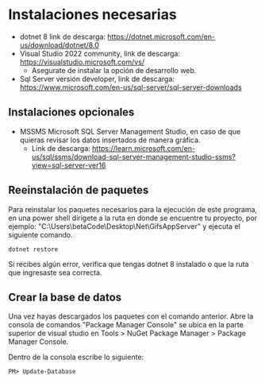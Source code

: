 # Instalaciones necesarias
- dotnet 8 link de descarga: https://dotnet.microsoft.com/en-us/download/dotnet/8.0
- Visual Studio 2022 community, link de descarga: https://visualstudio.microsoft.com/vs/
  - Asegurate de instalar la opción de desarrollo web.
- Sql Server versión developer, link de descarga: https://www.microsoft.com/en-us/sql-server/sql-server-downloads

## Instalaciones opcionales
- MSSMS Microsoft SQL Server Management Studio, en caso de que quieras revisar los datos insertados de manera gráfica.
  - Link de descarga: https://learn.microsoft.com/en-us/sql/ssms/download-sql-server-management-studio-ssms?view=sql-server-ver16

## Reeinstalación de paquetes
Para reinstalar los paquetes necesarios para la ejecución de este programa, en una power shell dirigete a la ruta en donde se encuentre tu
proyecto, por ejemplo: "C:\Users\betaCode\Desktop\Net\GifsAppServer" y ejecuta el siguiente comando.

```
dotnet restore
```

Si recibes algún error, verifica que tengas dotnet 8 instalado o que la ruta que ingresaste sea correcta.

## Crear la base de datos
Una vez hayas descargados los paquetes con el comando anterior. Abre la consola de comandos "Package Manager Console" se ubica
en la parte superior de visual studio en Tools > NuGet Package Manager > Package Manager Console.

Dentro de la consola escribe lo siguiente:
```
PM> Update-Database
```


